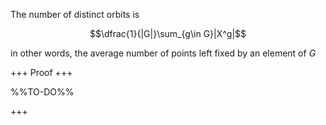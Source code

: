 The number of distinct orbits is

$$\dfrac{1}{|G|}\sum_{g\in G}|X^g|$$

in other words, the average number of points left fixed by an element of $G$

+++
Proof
+++

%%TO-DO%%

+++
